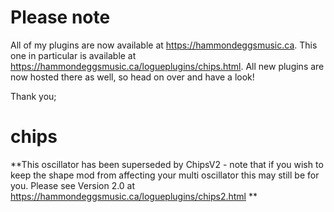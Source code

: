 # Please note

All of my plugins are now available at https://hammondeggsmusic.ca. This one in particular is available at https://hammondeggsmusic.ca/logueplugins/chips.html. All new plugins are now hosted there as well, so head on over and have a look!

Thank you;

# chips	

**This oscillator has been superseded by ChipsV2 - note that if you wish to keep the shape mod from affecting your multi oscillator this may still be for you. Please see Version 2.0 at https://hammondeggsmusic.ca/logueplugins/chips2.html **

